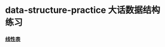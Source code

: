 # data-structure-practice 大话数据结构练习

### [线性表](https://github.com/cristianoro7/data-structure-practice/blob/master/adtlist/README.md)
